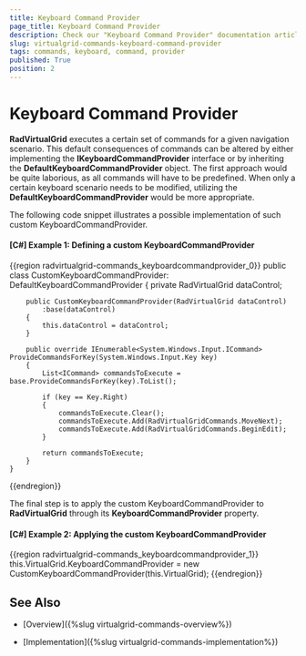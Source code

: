 ```yaml
---
title: Keyboard Command Provider
page_title: Keyboard Command Provider
description: Check our "Keyboard Command Provider" documentation article for the RadVirtualGrid WPF control.
slug: virtualgrid-commands-keyboard-command-provider
tags: commands, keyboard, command, provider
published: True
position: 2
---
```


# Keyboard Command Provider

__RadVirtualGrid__ executes a certain set of commands for a given navigation scenario. This default consequences of commands can be altered by either implementing the __IKeyboardCommandProvider__ interface or by inheriting the __DefaultKeyboardCommandProvider__ object. The first approach would be quite laborious, as all commands will have to be predefined. When only a certain keyboard scenario needs to be modified, utilizing the __DefaultKeyboardCommandProvider__ would be more appropriate.  

The following code snippet illustrates a possible implementation of such custom KeyboardCommandProvider.

#### __[C#] Example 1: Defining a custom KeyboardCommandProvider__
{{region radvirtualgrid-commands_keyboardcommandprovider_0}}
	public class CustomKeyboardCommandProvider: DefaultKeyboardCommandProvider
    {
        private RadVirtualGrid dataControl;

        public CustomKeyboardCommandProvider(RadVirtualGrid dataControl)
            :base(dataControl)
        {
            this.dataControl = dataControl;
        }

        public override IEnumerable<System.Windows.Input.ICommand> ProvideCommandsForKey(System.Windows.Input.Key key)
        {
            List<ICommand> commandsToExecute = base.ProvideCommandsForKey(key).ToList();

            if (key == Key.Right)
            {
                commandsToExecute.Clear();
                commandsToExecute.Add(RadVirtualGridCommands.MoveNext);
                commandsToExecute.Add(RadVirtualGridCommands.BeginEdit);
            }

            return commandsToExecute;
        }
    }
{{endregion}}

The final step is to apply the custom KeyboardCommandProvider to __RadVirtualGrid__ through its __KeyboardCommandProvider__ property.

#### __[C#] Example 2: Applying the custom KeyboardCommandProvider__
{{region radvirtualgrid-commands_keyboardcommandprovider_1}}
	this.VirtualGrid.KeyboardCommandProvider = new CustomKeyboardCommandProvider(this.VirtualGrid);
{{endregion}}

## See Also

* [Overview]({%slug virtualgrid-commands-overview%})

* [Implementation]({%slug virtualgrid-commands-implementation%})
